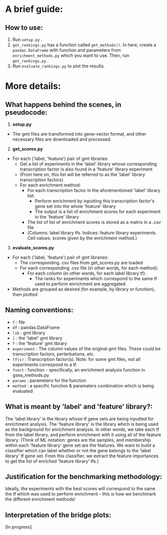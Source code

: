 # A brief guide:

## How to use:
1. Run `setup.py` .
2. `get_rankings.py` has a function called `get_methods()`. In here, create a `pandas.DataFrame` with function and parameters from `enrichment_methods.py` which you want to use. Then, run `get_rankings.py` .
3. Run `evaluate_rankings.py` to plot the results.


# More details:

## What happens behind the scenes, in pseudocode:

1. **setup.py**
* The gmt files are transformed into gene-vector format, and other necessary files are downloaded and processed.

2. **get_scores.py**
* For each ('label, 'feature') pair of gmt libraries:
	* Get a list of experiments in the 'label' library whose corresponding transcription factor is also found in a 'feature' library experiment
	* (From here on, this list will be referred to as the 'label' library transcription factors)
	* For each enrichment method:
		* For each transcription factor in the aforementioned 'label' library list:
			* Perform enrichment by inputting this transcription factor's gene set into the whole 'feature' library
			* The output is a list of enrichment scores for each experiment in the 'feature' library
		* The list of list of enrichment scores is stored as a matrix in a .csv file
		* (Columns: label library tfs. Indices: feature library experiments. Cell values: scores given by the enrichment method.)

3. **evaluate_scores.py**
* For each ('label, 'feature') pair of gmt libraries:
	* The corresponding .csv files from get_scores.py are loaded
	* For each corresponding .csv file (in other words, for each method):
		* For each column (in other words, for each label library tf):
			* The ranks for experiments which correspond to the same tf used to perform enrichment are aggregated.
* Methods are grouped as desired (for example, by library or function), then plotted


## Naming conventions:
* `f` : file
* `df` : pandas.DataFrame
* `lib` : gmt library
* `l` : the 'label' gmt library
* `f` : the 'feature' gmt library
* `experiment` : The column values of the original gmt files. These could be transcription factors, perterbations, etc.
* `tf(s)` : Transcription factor(s). Note: for some gmt files, not all experiments correspond to a tf.
* `funct` : function - specifically, an enrichment analysis function in gsea_methods.py
* `params` : parameters for the function
* `method` : a specific function & paramaters combination which is being evaluated


## What is meant by 'label' and 'feature' library?:
The 'label library' is the library whose tf gene sets are being inputted for enrichment analysis.
The 'feature library' is the library which is being used as the background for enrichment analysis.
In other words, we take each tf from the label library, and perform enrichment with it using all of the feature library.
(Think of ML notation: genes are the samples, and membership within each 'feature library' gene set are the features. We want to build a classifier which can label whether or not the gene belongs to the 'label library' tf gene set. From this classifier, we extract the feature importances to get the list of enriched 'feature library' tfs.)


## Justification for the benchmarking methodology:
Ideally, the experiments with the best scores will correspond to the same the tf which was used to perform enrichment - this is how we benchmark the different enrichment methods!


## Interpretation of the bridge plots:
[In progress]